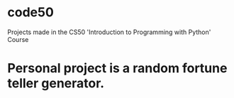 # code50
Projects made in the CS50 'Introduction to Programming with Python' Course

# Personal project is a random fortune teller generator.
